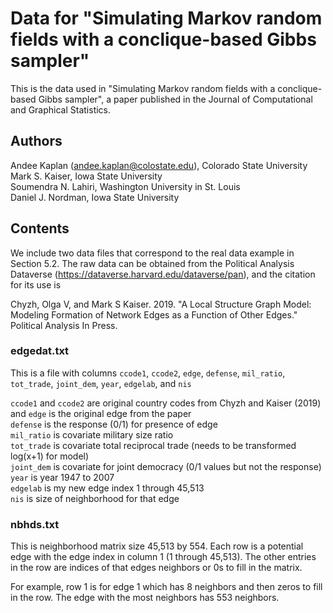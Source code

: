 # Data for "Simulating Markov random fields with a conclique-based Gibbs sampler"

This is the data used in "Simulating Markov random fields with a conclique-based Gibbs sampler", a paper published in the Journal of Computational and Graphical Statistics.

## Authors

Andee Kaplan (andee.kaplan@colostate.edu), Colorado State University  
Mark S. Kaiser, Iowa State University  
Soumendra N. Lahiri, Washington University in St. Louis  
Daniel J. Nordman, Iowa State University 

## Contents

We include two data files that correspond to the real data example in Section 5.2. The raw data can be obtained from the Political Analysis Dataverse (https://dataverse.harvard.edu/dataverse/pan), and the citation for its use is

Chyzh, Olga V, and Mark S Kaiser. 2019. "A Local Structure Graph Model: Modeling Formation of Network Edges as a Function of Other Edges." Political Analysis In Press.

### edgedat.txt

This is a file with columns `ccode1`, `ccode2`, `edge`, `defense`, `mil_ratio`, `tot_trade`, `joint_dem`, `year`, `edgelab`, and `nis`
 
`ccode1` and `ccode2` are original country codes from Chyzh and Kaiser (2019) and `edge` is the original edge from the paper  
`defense` is the response (0/1) for presence of edge  
`mil_ratio` is covariate military size ratio  
`tot_trade` is covariate total reciprocal trade (needs to be transformed log(x+1) for model)  
`joint_dem` is covariate for joint democracy (0/1 values but not the response)  
`year` is year 1947 to 2007  
`edgelab` is my new edge index 1 through 45,513  
`nis` is size of neighborhood for that edge  

### nbhds.txt

This is neighborhood matrix size 45,513 by 554.  Each row is a potential edge with the edge index in column 1 (1 through 45,513).  The other entries in the row are indices of that edges neighbors or 0s to fill in the matrix.
 
For example, row 1 is for edge 1 which has 8 neighbors and then zeros to fill in the row. The edge with the most neighbors has 553 neighbors.


